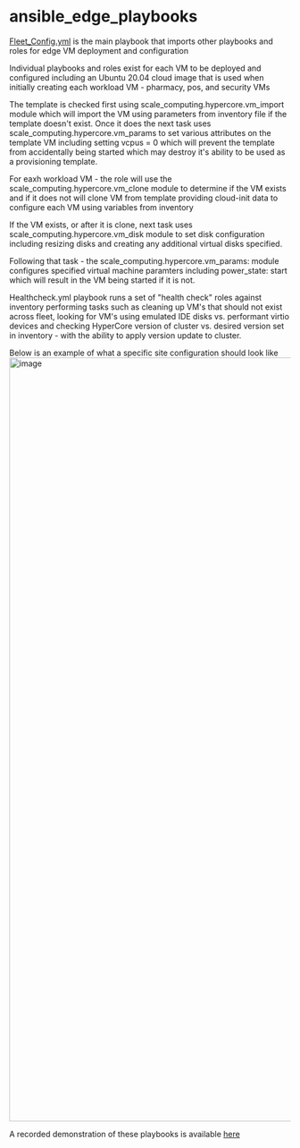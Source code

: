 # ansible_edge_playbooks

[Fleet_Config.yml](https://github.com/ddemlow/ansible_edge_playbooks/blob/master/Fleet_HyperCore_Config.yml) is the main playbook that imports other playbooks and roles for edge VM deployment and configuration

Individual playbooks and roles exist for each VM to be deployed and configured including an Ubuntu 20.04 cloud image that is used when initially creating each workload VM - pharmacy, pos, and security VMs

The template is checked first using scale_computing.hypercore.vm_import module which will import the VM using parameters from inventory file if the template doesn't exist.  Once it does the next task uses scale_computing.hypercore.vm_params to set various attributes on the template VM including setting vcpus = 0 which will prevent the template from accidentally being started which may destroy it's ability to be used as a provisioning template. 

For eaxh workload VM - the role will use the scale_computing.hypercore.vm_clone module to determine if the VM exists and if it does not will clone VM from template providing cloud-init data to configure each VM using variables from inventory

If the VM exists, or after it is clone, next task uses scale_computing.hypercore.vm_disk module to set disk configuration including resizing disks and creating any additional virtual disks specified.

Following that task - the scale_computing.hypercore.vm_params: module configures specified virtual machine paramters including power_state: start which will result in the VM being started if it is not.

Healthcheck.yml playbook runs a set of "health check" roles against inventory performing tasks such as cleaning up VM's that should not exist across fleet, looking for VM's using emulated IDE disks vs. performant virtio devices and checking HyperCore version of cluster vs. desired version set in inventory - with the ability to apply version update to cluster.

Below is an example of what a specific site configuration should look like
<img width="1366" alt="image" src="https://user-images.githubusercontent.com/26821128/193714990-73bdfc08-f374-4092-8369-b91b16e44bfc.png">

A recorded demonstration of these playbooks is available [here](https://www.youtube.com/playlist?list=PL9lCJn1Rw6oe8GGaDGqOKLAPssRVs7rrQ)


